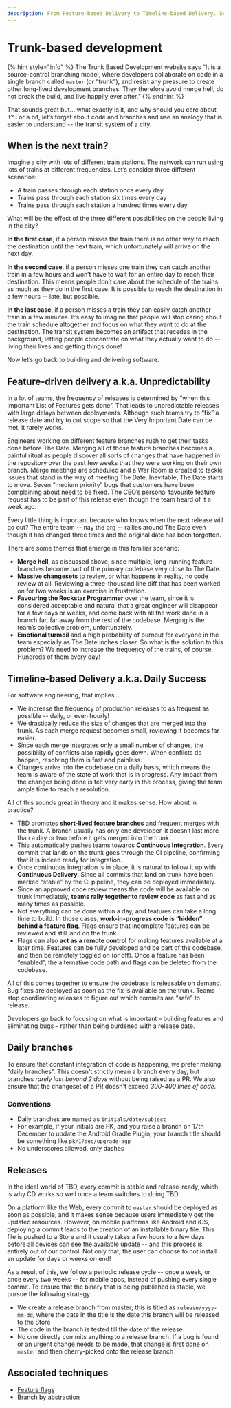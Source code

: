 ```yaml
---
description: From Feature-based Delivery to Timeline-based Delivery. See [trunkbaseddevelopment.com](https://trunkbaseddevelopment.com/) for the official documentation.
---
```


# Trunk-based development

{% hint style="info" %}
The Trunk Based Development website says “It is a source-control branching model, where developers collaborate on code in a single branch called `master` \(or “trunk”\), and resist any pressure to create other long-lived development branches. They therefore avoid merge hell, do not break the build, and live happily ever after.”
{% endhint %}

That sounds great but... what exactly is it, and why should you care about it? For a bit, let’s forget about code and branches and use an analogy that is easier to understand -- the transit system of a city.

## When is the next train? 
Imagine a city with lots of different train stations. The network can run using lots of trains at different frequencies. Let’s consider three different scenarios:
- A train passes through each station once every day
- Trains pass through each station six times every day
- Trains pass through each station a hundred times every day

What will be the effect of the three different possibilities on the people living in the city?

**In the first case**, if a person misses the train there is no other way to reach the destination until the next train, which unfortunately will arrive on the next day.

**In the second case**, if a person misses one train they can catch another train in a few hours and won’t have to wait for an entire day to reach their destination. This means people don’t care about the schedule of the trains as much as they do in the first case. It is possible to reach the destination in a few hours -- late, but possible.

**In the last case**, if a person misses a train they can easily catch another train in a few minutes. It’s easy to imagine that people will stop caring about the train schedule altogether and focus on what they want to do at the destination. The transit system becomes an artifact that recedes in the background, letting people concentrate on what they actually want to do -- living their lives and getting things done! 

Now let’s go back to building and delivering software.

## Feature-driven delivery a.k.a. Unpredictability
In a lot of teams, the frequency of releases is determined by “when this Important List of Features gets done”. That leads to unpredictable releases with large delays between deployments. Although such teams try to “fix” a release date and try to cut scope so that the Very Important Date can be met, it rarely works.

Engineers working on different feature branches rush to get their tasks done before The Date. Merging all of those feature branches becomes a painful ritual as people discover all sorts of changes that have happened in the repository over the past few weeks that they were working on their own branch. Merge meetings are scheduled and a War Room is created to tackle issues that stand in the way of meeting The Date. Inevitable, The Date starts to move. Seven “medium priority” bugs that customers have been complaining about need to be fixed. The CEO’s personal favourite feature request has to be part of this release even though the team heard of it a week ago. 

Every little thing is important because who knows when the next release will go out? The entire team -- nay the org -- rallies around The Date even though it has changed three times and the original date has been forgotten. 

There are some themes that emerge in this familiar scenario:

- **Merge hell**, as discussed above, since multiple, long-running feature branches become part of the primary codebase very close to The Date. 
- **Massive changesets** to review, or what happens in reality, no code review at all. Reviewing a three-thousand line diff that has been worked on for two weeks is an exercise in frustration. 
- **Favouring the Rockstar Programmer** over the team, since it is considered acceptable and natural that a great engineer will disappear for a few days or weeks, and come back with all the work done in a branch far, far away from the rest of the codebase. Merging is the team’s collective problem, unfortunately. 
- **Emotional turmoil** and a high probability of burnout for everyone in the team especially as The Date inches closer. 
So what is the solution to this problem? We need to increase the frequency of the trains, of course. Hundreds of them every day!

## Timeline-based Delivery a.k.a. Daily Success
For software engineering, that implies… 
- We increase the frequency of production releases to as frequent as possible -- daily, or even hourly! 
- We drastically reduce the size of changes that are merged into the trunk. As each merge request becomes small, reviewing it becomes far easier. 
- Since each merge integrates only a small number of changes, the possibility of conflicts also rapidly goes down. When conflicts do happen, resolving them is fast and painless. 
- Changes arrive into the codebase on a daily basis, which means the team is aware of the state of work that is in progress. Any impact from the changes being done is felt very early in the process, giving the team ample time to reach a resolution. 


All of this sounds great in theory and it makes sense. How about in practice?
- TBD promotes **short-lived feature branches** and frequent merges with the trunk. A branch usually has only one developer, it doesn’t last more than a day or two before it gets merged into the trunk.
- This automatically pushes teams towards **Continuous Integration**. Every commit that lands on the trunk goes through the CI pipeline, confirming that it is indeed ready for integration. 
- Once continuous integration is in place, it is natural to follow it up with **Continuous Delivery**. Since all commits that land on trunk have been marked “stable” by the CI pipeline, they can be deployed immediately. 
- Since an approved code review means the code will be available on trunk immediately, **teams rally together to review code** as fast and as many times as possible. 
- Not everything can be done within a day, and features can take a long time to build. In those cases, **work-in-progress code is “hidden” behind a feature flag**. Flags ensure that incomplete features can be reviewed and still land on the trunk.
- Flags can also **act as a remote control** for making features available at a later time. Features can be fully developed and be part of the codebase, and then be remotely toggled on (or off). Once a feature has been “enabled”, the alternative code path and flags can be deleted from the codebase. 

All of this comes together to ensure the codebase is releasable on demand. Bug fixes are deployed as soon as the fix is available on the trunk. Teams stop coordinating releases to figure out which commits are “safe” to release.

Developers go back to focusing on what is important – building features and eliminating bugs – rather than being burdened with a release date.

## Daily branches

To ensure that constant integration of code is happening, we prefer making "daily branches". This doesn't strictly mean a branch every day, but branches _rarely last beyond 2 days_ without being raised as a PR. We also ensure that the changeset of a PR doesn't exceed _300-400 lines of code_.

### Conventions

* Daily branches are named as `initials/date/subject`
* For example, if your initials are PK, and you raise a branch on 17th December to update the Android Gradle Plugin, your branch title should be something like `pk/17dec/upgrade-agp`
* No underscores allowed, only dashes

## Releases

In the ideal world of TBD, every commit is stable and release-ready, which is why CD works so well once a team switches to doing TBD.

On a platform like the Web, every commit to `master` should be deployed as soon as possible, and it makes sense because users immediately get the updated resources. However, on mobile platforms like Android and iOS, deploying a commit leads to the creation of an installable binary file. This file is pushed to a Store and it usually takes a few hours to a few days before all devices can see the available update -- and this process is entirely out of our control. Not only that, the user can choose to not install an update for days or weeks on end!

As a result of this, we follow a periodic release cycle -- once a week, or once every two weeks -- for mobile apps, instead of pushing every single commit. To ensure that the binary that is being published is stable, we pursue the following strategy:

* We create a release branch from master; this is titled as `release/yyyy-mm-dd`, where the date in the title is the date this branch will be released to the Store
* The code in the branch is tested till the date of the release
* No one directly commits anything to a release branch. If a bug is found or an urgent change needs to be made, that change is first done on `master` and then cherry-picked onto the release branch

## Associated techniques

* [Feature flags](https://trunkbaseddevelopment.com/feature-flags/)
* [Branch by abstraction](https://trunkbaseddevelopment.com/branch-by-abstraction/)

